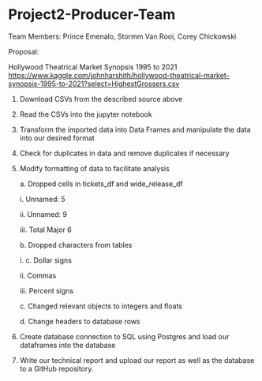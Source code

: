 # Project2-Producer-Team

Team Members:
Prince Emenalo, Stormm Van Rooi, Corey Chickowski

Proposal:

Hollywood Theatrical Market Synopsis 1995 to 2021
https://www.kaggle.com/johnharshith/hollywood-theatrical-market-synopsis-1995-to-2021?select=HighestGrossers.csv

1. Download CSVs from the described source above

2. Read the CSVs into the jupyter notebook 

3. Transform the imported data into Data Frames and manipulate the data into our desired format

4. Check for duplicates in data and remove duplicates if necessary

5. Modify formatting of data to facilitate analysis
   
   a. Dropped cells in tickets_df and wide_release_df
      
      i. Unnamed: 5
     
     ii. Unnamed: 9
     
    iii. Total Major 6
   
   b. Dropped characters from tables
        
      i. c. Dollar signs
       
     ii. Commas
      
    iii. Percent signs
    
    c. Changed relevant objects to integers and floats
   
    d. Change headers to database rows

6. Create database connection to SQL using Postgres and load our dataframes into the database

7. Write our technical report and upload our report as well as the database to a GitHub repository.
